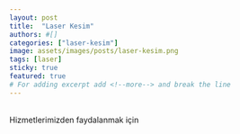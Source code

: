 ```yaml
---
layout: post
title:  "Laser Kesim"
authors: #[]
categories: ["laser-kesim"]
image: assets/images/posts/laser-kesim.png
tags: [laser]
sticky: true
featured: true
# For adding excerpt add <!--more--> and break the line
---
```

<br>
Hizmetlerimizden faydalanmak için
<!--more-->